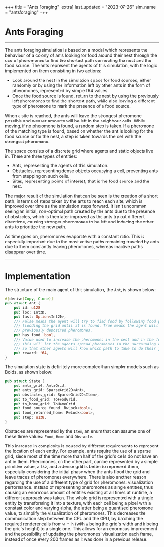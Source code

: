 +++
title = "Ants Foraging"
[extra]
last_updated = "2023-07-26"
sim_name = "antsforaging"
+++

# Ants Foraging

---

The ants foraging simulation is based on a model which represents the behaviour of a colony of ants looking for
food around their nest through the use of pheromones to find the shortest path connecting the nest and the food source.
The ants represent the agents of this simulation, with the logic implemented on them consisting in two actions:

- Look around the nest in the simulation space for food sources, either randomly or by using the information left by
other ants in the form of pheromones, represented by simple f64 values.
- Once the food source is found, return to the nest by using the previously left pheromones to find the shortest path, while
also leaving a different type of pheromone to mark the presence of a food source.
  
When a site is reached, the ants will leave the strongest pheromone possible and weaker amounts will be left in
the neighbour cells. While moving, if no pheromone is found, a random step is taken. If a pheromone of the matching type
is found, based on whether the ant is looking for the food source or for the nest, a step is taken towards the cell with
the strongest pheromone.

The space consists of a discrete grid where agents and static objects live in. There are three types of entities:
- Ants, representing the agents of this simulation.
- Obstacles, representing dense objects occupying a cell, preventing ants from stepping on such cells.
- Sites, representing points of interest, that is the food source and the nest.

The major result of the simulation that can be seen is the creation of a short path, in terms of steps taken by the ants to
reach each site, which is improved over time as the simulation steps forward. It isn't uncommon seeing an initial, non-optimal path
created by the ants due to the presence of obstacles, which is then later improved as the ants try out different directions,
causing stronger pheromones to be left and inducing the other ants to prioritize the new path.

As time goes on, pheromones evaporate with a constant ratio. This is especially important due to the most active paths
remaining traveled by ants due to them constantly leaving pheromones, whereas inactive paths disappear over time.
  
---

# Implementation

The structure of the main agent of this simulation, the `Ant`, is shown below:
```rs
#[derive(Copy, Clone)]
pub struct Ant {
    pub id: u128,
    pub loc: Int2D,
    pub last: Option<Int2D>,
    /// False means the agent will try to find food by following food pheromones if possible, or by
    /// flooding the grid until it is found. True means the agent will try to return home by using the
    /// previously deposited pheromones.
    pub has_food: bool,
    /// Value used to increase the pheromones in the nest and in the food source.
    /// This will let the agents spread pheromones in the surrounding areas from point of interests
    /// so that other agents will know which path to take to do their job.
    pub reward: f64,
}
```

The simulation state is definitely more complex than simpler models such as Boids, as shown below:
```rs
pub struct State {
    pub ants_grid: AntsGrid,
    pub ants_grid: SparseGrid2D<Ant>,
    pub obstacles_grid: SparseGrid2D<Item>,
    pub to_food_grid: ToFoodGrid,
    pub to_home_grid: ToHomeGrid,
    pub food_source_found: RwLock<bool>,
    pub food_returned_home: RwLock<bool>,
    pub step: u128,
}
```
Obstacles are represented by the `Item`, an enum that can assume one of these three values: `Food`, `Home` and `Obstacle`.

This increase in complexity is caused by different requirements to represent the location of each entity. For example,
ants require the use of a sparse grid, since most of the time more than half of the grid's cells do not have an ant in them.
Pheromones, on the other part, can be represented by a simple primitive value, a `f32`, and a dense grid is better to represent them,
especially considering the initial phase when the ants flood the grid and leave traces of pheromones everywhere.
There is also another reason regarding the use of a different type of grid for pheromones: visualization performance. Instead of
representing pheromones as single entities, thus causing an enormous amount of entities existing at all times at runtime, a different
approach was taken. The whole grid is represented with a single entity by transforming it into a texture, with each cell being a
pixel with a constant color and varying alpha, the latter being a quantized pheromone value, to simplify the visualization of pheromones.
This decreases the communication step between the CPU and the GPU, by batching the required renderer calls from `w * h`
(with `w` being the grid's width and `h` being the grid's height) to a single one. This allows for an enormous improvement and the
possibility of updating the pheromones' visualization each frame, instead of once every 200 frames as it was done in a previous release.
